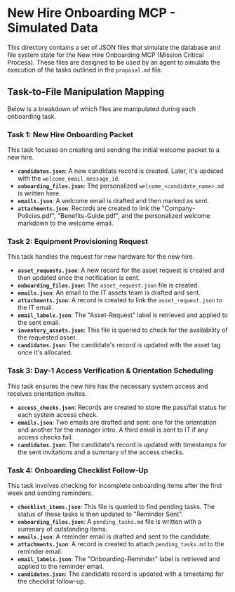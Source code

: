 # New Hire Onboarding MCP - Simulated Data

This directory contains a set of JSON files that simulate the database and file system state for the New Hire Onboarding MCP (Mission Critical Process). These files are designed to be used by an agent to simulate the execution of the tasks outlined in the `proposal.md` file.

## Task-to-File Manipulation Mapping

Below is a breakdown of which files are manipulated during each onboarding task.

### Task 1: New Hire Onboarding Packet

This task focuses on creating and sending the initial welcome packet to a new hire.

-   **`candidates.json`**: A new candidate record is created. Later, it's updated with the `welcome_email_message_id`.
-   **`onboarding_files.json`**: The personalized `welcome_<candidate_name>.md` is written here.
-   **`emails.json`**: A welcome email is drafted and then marked as sent.
-   **`attachments.json`**: Records are created to link the "Company-Policies.pdf", "Benefits-Guide.pdf", and the personalized welcome markdown to the welcome email.

### Task 2: Equipment Provisioning Request

This task handles the request for new hardware for the new hire.

-   **`asset_requests.json`**: A new record for the asset request is created and then updated once the notification is sent.
-   **`onboarding_files.json`**: The `asset_request.json` file is created.
-   **`emails.json`**: An email to the IT assets team is drafted and sent.
-   **`attachments.json`**: A record is created to link the `asset_request.json` to the IT email.
-   **`email_labels.json`**: The "Asset-Request" label is retrieved and applied to the sent email.
-   **`inventory_assets.json`**: This file is queried to check for the availability of the requested asset.
-   **`candidates.json`**: The candidate's record is updated with the asset tag once it's allocated.

### Task 3: Day-1 Access Verification & Orientation Scheduling

This task ensures the new hire has the necessary system access and receives orientation invites.

-   **`access_checks.json`**: Records are created to store the pass/fail status for each system access check.
-   **`emails.json`**: Two emails are drafted and sent: one for the orientation and another for the manager intro. A third email is sent to IT if any access checks fail.
-   **`candidates.json`**: The candidate's record is updated with timestamps for the sent invitations and a summary of the access checks.

### Task 4: Onboarding Checklist Follow-Up

This task involves checking for incomplete onboarding items after the first week and sending reminders.

-   **`checklist_items.json`**: This file is queried to find pending tasks. The status of these tasks is then updated to "Reminder Sent".
-   **`onboarding_files.json`**: A `pending_tasks.md` file is written with a summary of outstanding items.
-   **`emails.json`**: A reminder email is drafted and sent to the candidate.
-   **`attachments.json`**: A record is created to attach `pending_tasks.md` to the reminder email.
-   **`email_labels.json`**: The "Onboarding-Reminder" label is retrieved and applied to the reminder email.
-   **`candidates.json`**: The candidate record is updated with a timestamp for the checklist follow-up.
